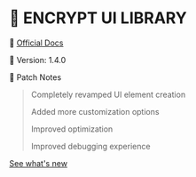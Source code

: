 # 🔺 ENCRYPT UI LIBRARY
🎯 [Official Docs](https://dooms-scripts.gitbook.io/encrypt-docs)

🎯 Version: 1.4.0

🎯 Patch Notes
> Completely revamped UI element creation
> 
> Added more customization options
> 
> Improved optimization
>
> Improved debugging experience

[See what's new](https://dooms-scripts.gitbook.io/encrypt-docs#version-and-patch-notes)
